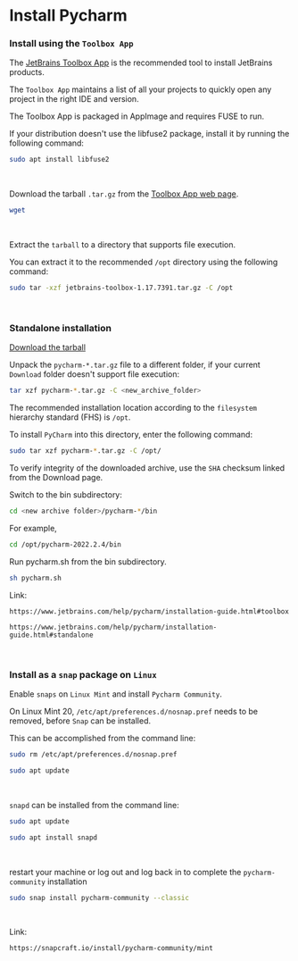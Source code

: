 # Install Pycharm

### Install using the `Toolbox App`

The [JetBrains Toolbox App](https://www.jetbrains.com/toolbox-app/) is the recommended tool to install JetBrains products.

The `Toolbox App` maintains a list of all your projects to quickly open any project in the right IDE and version.

The Toolbox App is packaged in AppImage and requires FUSE to run.

If your distribution doesn't use the libfuse2 package, install it by running the following command:

```BASH
sudo apt install libfuse2
```

&nbsp;

Download the tarball `.tar.gz` from the [Toolbox App web page](https://www.jetbrains.com/toolbox-app/download/download-thanks.html?platform=linux).

```BASH
wget
```

&nbsp;

Extract the `tarball` to a directory that supports file execution.

You can extract it to the recommended `/opt` directory using the following command:

```BASH
sudo tar -xzf jetbrains-toolbox-1.17.7391.tar.gz -C /opt
```

&nbsp;
&nbsp;

### Standalone installation

[Download the tarball](https://www.jetbrains.com/pycharm/download/?section=linux)

Unpack the `pycharm-*.tar.gz` file to a different folder, if your current `Download` folder doesn't support file execution:

```BASH
tar xzf pycharm-*.tar.gz -C <new_archive_folder>
```

The recommended installation location according to the `filesystem` hierarchy standard (FHS) is `/opt`.

To install `PyCharm` into this directory, enter the following command:

```BASH
sudo tar xzf pycharm-*.tar.gz -C /opt/
```

To verify integrity of the downloaded archive, use the `SHA` checksum linked from the Download page.

Switch to the bin subdirectory:

```BASH
cd <new archive folder>/pycharm-*/bin
```

For example,

```BASH
cd /opt/pycharm-2022.2.4/bin
```

Run pycharm.sh from the bin subdirectory.

```BASH
sh pycharm.sh
```

Link:

```https://www.jetbrains.com/help/pycharm/installation-guide.html#toolbox```

```https://www.jetbrains.com/help/pycharm/installation-guide.html#standalone```

&nbsp;
&nbsp;
&nbsp;

### Install as a `snap` package on `Linux`

Enable `snaps` on `Linux Mint` and install `Pycharm Community`.

On Linux Mint 20, `/etc/apt/preferences.d/nosnap.pref` needs to be removed, before `Snap` can be installed.

This can be accomplished from the command line:

```BASH
sudo rm /etc/apt/preferences.d/nosnap.pref
```

```BASH
sudo apt update
```

&nbsp;

`snapd` can be installed from the command line:

```BASH
sudo apt update
```

```BASH
sudo apt install snapd
```

&nbsp;

restart your machine or log out and log back in to complete the `pycharm-community` installation

```BASH
sudo snap install pycharm-community --classic
```

&nbsp;

Link:

```https://snapcraft.io/install/pycharm-community/mint```